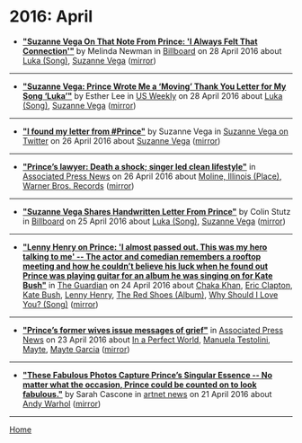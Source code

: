 # 2016: April

 - [**"Suzanne Vega On That Note From Prince: 'I Always Felt That Connection'"**](https://www.billboard.com/articles/news/7350157/suzanne-vega-prince-interview) by Melinda Newman in [Billboard](https://www.billboard.com/) on 28 April 2016 about [Luka (Song)](https://bjmdotnet.github.io/pr1nc3/topics/song/luka/), [Suzanne Vega](https://bjmdotnet.github.io/pr1nc3/topics/suzanne-vega/) ([mirror](https://web.archive.org/web/*/https://www.billboard.com/articles/news/7350157/suzanne-vega-prince-interview))

----

 - [**"Suzanne Vega: Prince Wrote Me a ‘Moving’ Thank You Letter for My Song ‘Luka’"**](https://www.usmagazine.com/celebrity-news/news/prince-sent-suzanne-vega-a-moving-thank-you-note-for-a-song-w204545/) by Esther Lee in [US Weekly](https://www.usmagazine.com/) on 28 April 2016 about [Luka (Song)](https://bjmdotnet.github.io/pr1nc3/topics/song/luka/), [Suzanne Vega](https://bjmdotnet.github.io/pr1nc3/topics/suzanne-vega/) ([mirror](https://web.archive.org/web/*/https://www.usmagazine.com/celebrity-news/news/prince-sent-suzanne-vega-a-moving-thank-you-note-for-a-song-w204545/))

----

 - [**"I found my letter from #Prince"**](https://twitter.com/suzyv/status/724728422006554624) by Suzanne Vega in [Suzanne Vega on Twitter](https://twitter.com/suzyv/) on 26 April 2016 about [Suzanne Vega](https://bjmdotnet.github.io/pr1nc3/topics/suzanne-vega/) ([mirror](https://web.archive.org/web/*/https://twitter.com/suzyv/status/724728422006554624))

----

 - [**"Prince’s lawyer: Death a shock; singer led clean lifestyle"**](https://www.apnews.com/18fe9c0f0a124d55a91156e8c1865ab6) in [Associated Press News](https://www.apnews.com/) on 26 April 2016 about [Moline, Illinois (Place)](https://bjmdotnet.github.io/pr1nc3/topics/place/moline-illinois/), [Warner Bros. Records](https://bjmdotnet.github.io/pr1nc3/topics/warner-bros-records/) ([mirror](https://web.archive.org/web/*/https://www.apnews.com/18fe9c0f0a124d55a91156e8c1865ab6))

----

 - [**"Suzanne Vega Shares Handwritten Letter From Prince"**](https://www.billboard.com/articles/news/7341897/suzanne-vega-prince-handwritten-letter-luka) by Colin Stutz in [Billboard](https://www.billboard.com/) on 25 April 2016 about [Luka (Song)](https://bjmdotnet.github.io/pr1nc3/topics/song/luka/), [Suzanne Vega](https://bjmdotnet.github.io/pr1nc3/topics/suzanne-vega/) ([mirror](https://web.archive.org/web/*/https://www.billboard.com/articles/news/7341897/suzanne-vega-prince-handwritten-letter-luka))

----

 - [**"Lenny Henry on Prince: 'I almost passed out. This was my hero talking to me' -- The actor and comedian remembers a rooftop meeting and how he couldn’t believe his luck when he found out Prince was playing guitar for an album he was singing on for Kate Bush"**](https://www.theguardian.com/music/2016/apr/24/the-time-i-sang-with-prince-and-kate-bush-by-lenny-henry) in [The Guardian](https://www.theguardian.com/) on 24 April 2016 about [Chaka Khan](https://bjmdotnet.github.io/pr1nc3/topics/chaka-khan/), [Eric Clapton](https://bjmdotnet.github.io/pr1nc3/topics/eric-clapton/), [Kate Bush](https://bjmdotnet.github.io/pr1nc3/topics/kate-bush/), [Lenny Henry](https://bjmdotnet.github.io/pr1nc3/topics/lenny-henry/), [The Red Shoes (Album)](https://bjmdotnet.github.io/pr1nc3/topics/album/the-red-shoes/), [Why Should I Love You? (Song)](https://bjmdotnet.github.io/pr1nc3/topics/song/why-should-i-love-you/) ([mirror](https://web.archive.org/web/*/https://www.theguardian.com/music/2016/apr/24/the-time-i-sang-with-prince-and-kate-bush-by-lenny-henry))

----

 - [**"Prince’s former wives issue messages of grief"**](https://apnews.com/e1248c7300a445e0a07e438cf492a4c4) in [Associated Press News](https://www.apnews.com/) on 23 April 2016 about [In a Perfect World](https://bjmdotnet.github.io/pr1nc3/topics/in-a-perfect-world/), [Manuela Testolini](https://bjmdotnet.github.io/pr1nc3/topics/manuela-testolini/), [Mayte](https://bjmdotnet.github.io/pr1nc3/topics/mayte/), [Mayte Garcia](https://bjmdotnet.github.io/pr1nc3/topics/mayte-garcia/) ([mirror](https://web.archive.org/web/*/https://apnews.com/e1248c7300a445e0a07e438cf492a4c4))

----

 - [**"These Fabulous Photos Capture Prince’s Singular Essence -- No matter what the occasion, Prince could be counted on to look fabulous."**](https://news.artnet.com/art-world/photos-of-musician-prince-478703) by Sarah Cascone in [artnet news](https://news.artnet.com/) on 21 April 2016 about [Andy Warhol](https://bjmdotnet.github.io/pr1nc3/topics/andy-warhol/) ([mirror](https://web.archive.org/web/*/https://news.artnet.com/art-world/photos-of-musician-prince-478703))

----

[Home](./)
